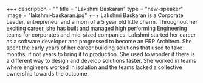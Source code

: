 +++
description = ""
title = "Lakshmi Baskaran"
type = "new-speaker"
image = "lakshmi-baskaran.jpg"
+++
Lakshmi Baskaran is a Corporate Leader, entrepreneur and a mom of a 5 year old little charm. Throughout her exciting career, she has built and managed high performing Engineering teams for corporates and mid-sized companies. Lakshmi started her career as a software developer and progressed to become an ERP Architect. She spent the early years of her career building solutions that used to take months, if not years to bring it to production. She used to wonder if there is a different way to design and develop solutions faster. She worked in teams where engineers worked in isolation and the teams lacked a collective ownership towards the outcome.